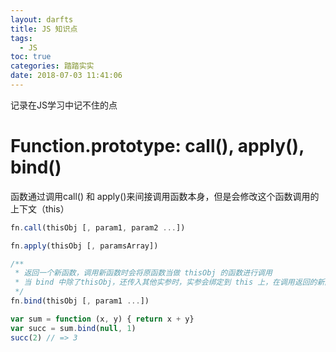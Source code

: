 ```yaml
---
layout: darfts
title: JS 知识点
tags:
  - JS
toc: true
categories: 踏踏实实
date: 2018-07-03 11:41:06
---
```


记录在JS学习中记不住的点

<!-- more -->

# Function.prototype: call(), apply(), bind()
函数通过调用call() 和 apply()来间接调用函数本身，但是会修改这个函数调用的上下文（this）

```javascript
fn.call(thisObj [, param1, param2 ...])

fn.apply(thisObj [, paramsArray])

/**
 * 返回一个新函数，调用新函数时会将原函数当做 thisObj 的函数进行调用
 * 当 bind 中除了thisObj，还传入其他实参时，实参会绑定到 this 上，在调用返回的新函数时，所传参数将减少
 */
fn.bind(thisObj [, param1 ...])

var sum = function (x, y) { return x + y}
var succ = sum.bind(null, 1)
succ(2) // => 3
```
